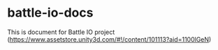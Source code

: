 # battle-io-docs
This is document for Battle IO project (https://www.assetstore.unity3d.com/#!/content/101113?aid=1100lGeN)
